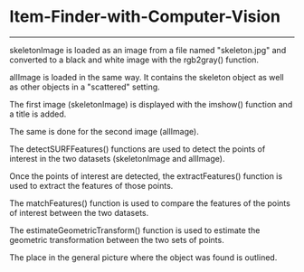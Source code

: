 # Item-Finder-with-Computer-Vision
---
skeletonImage is loaded as an image from a file named "skeleton.jpg" and converted to a black and white image with the rgb2gray() function.

allImage is loaded in the same way. It contains the skeleton object as well as other objects in a "scattered" setting.

The first image (skeletonImage) is displayed with the imshow() function and a title is added.

The same is done for the second image (allImage).

The detectSURFFeatures() functions are used to detect the points of interest in the two datasets (skeletonImage and allImage).

Once the points of interest are detected, the extractFeatures() function is used to extract the features of those points.

The matchFeatures() function is used to compare the features of the points of interest between the two datasets.

The estimateGeometricTransform() function is used to estimate the geometric transformation between the two sets of points.

The place in the general picture where the object was found is outlined.
